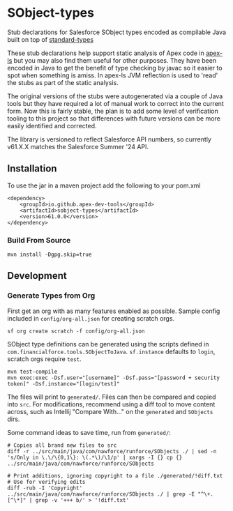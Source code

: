 # SObject-types

Stub declarations for Salesforce SObject types encoded as compilable Java built on top of [standard-types](https://github.com/apex-dev-tools/standard-types)

These stub declarations help support static analysis of Apex code in [apex-ls](https://github.com/apex-dev-tools/apex-ls) but you may also find them useful for other purposes. They have been encoded in Java to get the benefit of type checking by javac so it easier to spot when something is amiss. In apex-ls JVM reflection is used to 'read' the stubs as part of the static analysis.

The original versions of the stubs were autogenerated via a couple of Java tools but they have required a lot of manual work to correct into the current form. Now this is fairly stable, the plan is to add some level of verification tooling to this project so that differences with future versions can be more easily identified and corrected.

The library is versioned to reflect Salesforce API numbers, so currently v61.X.X matches the Salesforce Summer '24 API.

## Installation

To use the jar in a maven project add the following to your pom.xml

    <dependency>
        <groupId>io.github.apex-dev-tools</groupId>
        <artifactId>sobject-types</artifactId>
        <version>61.0.0</version>
    </dependency>

### Build From Source

    mvn install -Dgpg.skip=true

## Development

### Generate Types from Org

First get an org with as many features enabled as possible. Sample config included in `config/org-all.json` for creating scratch orgs.

    sf org create scratch -f config/org-all.json

SObject type definitions can be generated using the scripts defined in `com.financialforce.tools.SObjectToJava`. `sf.instance` defaults to `login`, scratch orgs require `test`.

    mvn test-compile
    mvn exec:exec -Dsf.user="[username]" -Dsf.pass="[password + security token]" -Dsf.instance="[login/test]"

The files will print to `generated/`. Files can then be compared and copied into `src`. For modifications, recommend using a diff tool to move content across, such as Intellij "Compare With..." on the `generated` and `SObjects` dirs.

Some command ideas to save time, run from `generated/`:

    # Copies all brand new files to src
    diff -r ../src/main/java/com/nawforce/runforce/SObjects ./ | sed -n 's/Only in \.\/\{0,1\}: \(.*\)/\1/p' | xargs -I {} cp {} ../src/main/java/com/nawforce/runforce/SObjects

    # Print additions, ignoring copyright to a file ./generated/!diff.txt
    # Use for verifying edits
    diff -rub -I 'Copyright' ../src/main/java/com/nawforce/runforce/SObjects ./ | grep -E "^\+.[^\*]" | grep -v '+++ b/' > '!diff.txt'
